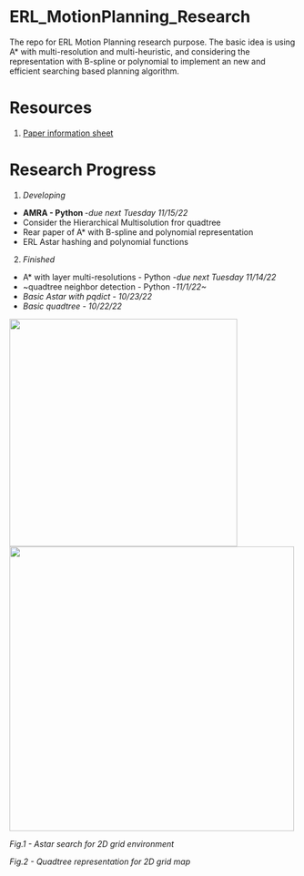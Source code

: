 # ERL_MotionPlanning_Research
The repo for ERL Motion Planning research purpose. The basic idea is using A* with multi-resolution and multi-heuristic, and considering the representation with B-spline or polynomial to implement an new and efficient searching based planning algorithm. 

# Resources
1. [Paper information sheet](https://docs.google.com/spreadsheets/d/1IRYJZ6WaMaAuhjZbF75SBkTqgYXFK5Hsw_hJimeEKH4/edit#gid=0)

# Research Progress

1. <i>Developing</i>
  - <b>AMRA - Python </b> -<i>due next Tuesday 11/15/22</i>
  - Consider the Hierarchical Multisolution fror quadtree
  - Rear paper of A* with B-spline and polynomial representation
  - ERL Astar hashing and polynomial functions
  
2. <i>Finished</i>
  - A* with layer multi-resolutions - Python -<i>due next Tuesday 11/14/22</i>
  - ~quadtree neighbor detection - Python </b> -<i>11/1/22~
  - Basic Astar with pqdict - <i>10/23/22</i>
  - Basic quadtree - <i>10/22/22</i>
  
<p float="left">
  <img src="https://user-images.githubusercontent.com/89951560/199207352-1d6ee12a-16e4-4997-8745-3a38be853add.png" width="400" />
  <img src="https://user-images.githubusercontent.com/89951560/199207378-85d7639f-5fec-4cc9-bb5d-a015f0d1daad.png" width="500" /> 
</p>

<p float="left">
  Fig.1 - Astar search for 2D grid environment 
  
  Fig.2 - Quadtree representation for 2D grid map
</p>
